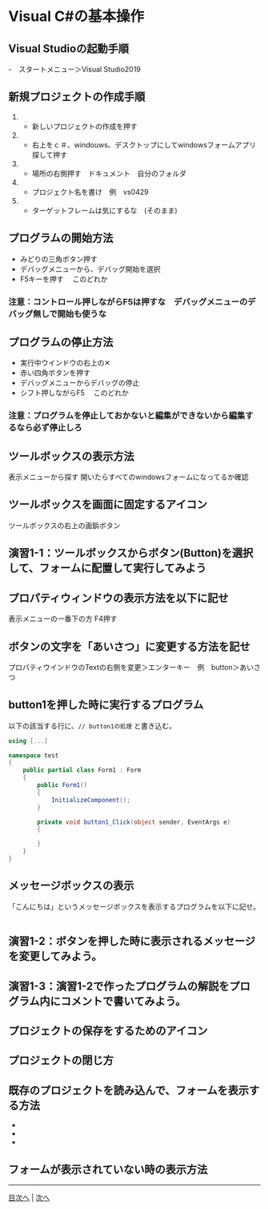 # Visual C#の基本操作
## Visual Studioの起動手順
-　スタートメニュー＞Visual Studio2019


## 新規プロジェクトの作成手順
1.	 - 新しいプロジェクトの作成を押す
2.	 - 右上をｃ＃、windouws、デスクトップにしてwindowsフォームアプリ探して押す
3.	 - 場所の右側押す　ドキュメント　自分のフォルダ
4.	 - プロジェクト名を書け　例　vs0429
5.	 - ターゲットフレームは気にするな　(そのまま)

## プログラムの開始方法
- みどりの三角ボタン押す
- デバッグメニューから、デバッグ開始を選択
- F5キーを押す
　このどれか

### 注意：コントロール押しながらF5は押すな　デバッグメニューのデバッグ無しで開始も使うな

## プログラムの停止方法
- 実行中ウインドウの右上の✕
- 赤い四角ボタンを押す
- デバッグメニューからデバッグの停止
- シフト押しながらF5
　このどれか

### 注意：プログラムを停止しておかないと編集ができないから編集するなら必ず停止しろ

## ツールボックスの表示方法
表示メニューから探す
開いたらすべてのwindowsフォームになってるか確認

## ツールボックスを画面に固定するアイコン
ツールボックスの右上の画鋲ボタン


## 演習1-1：ツールボックスからボタン(Button)を選択して、フォームに配置して実行してみよう



## プロパティウィンドウの表示方法を以下に記せ
表示メニューの一番下の方
F4押す

## ボタンの文字を「あいさつ」に変更する方法を記せ
プロパティウインドウのTextの右側を変更＞エンターキー　例　button＞あいさつ


## button1を押した時に実行するプログラム
以下の該当する行に、`// button1の処理` と書き込む。

```cs
using [...]

namespace test
{
    public partial class Form1 : Form
    {
        public Form1()
        {
            InitializeComponent();
        }

        private void button1_Click(object sender, EventArgs e)
        {

        }
    }
}
```

## メッセージボックスの表示
「こんにちは」というメッセージボックスを表示するプログラムを以下に記せ。

```cs

```

## 演習1-2：ボタンを押した時に表示されるメッセージを変更してみよう。



## 演習1-3：演習1-2で作ったプログラムの解説をプログラム内にコメントで書いてみよう。



## プロジェクトの保存をするためのアイコン



## プロジェクトの閉じ方



## 既存のプロジェクトを読み込んで、フォームを表示する方法
-
-
-

## フォームが表示されていない時の表示方法



---

[目次へ](README.md#%E7%9B%AE%E6%AC%A1) | [次へ](README.md#%E3%83%97%E3%83%AD%E3%82%B0%E3%83%A9%E3%83%9F%E3%83%B3%E3%82%B0%E3%81%AE%E8%82%9D)
